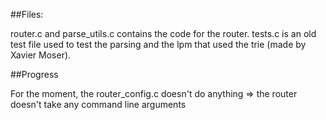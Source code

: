 
##Files:

router.c and parse_utils.c contains the code for the router. tests.c is an old test file used to test the parsing and the lpm that used the trie (made by Xavier Moser).

##Progress

For the moment, the router_config.c  doesn't do anything => the router doesn't take any command line arguments
